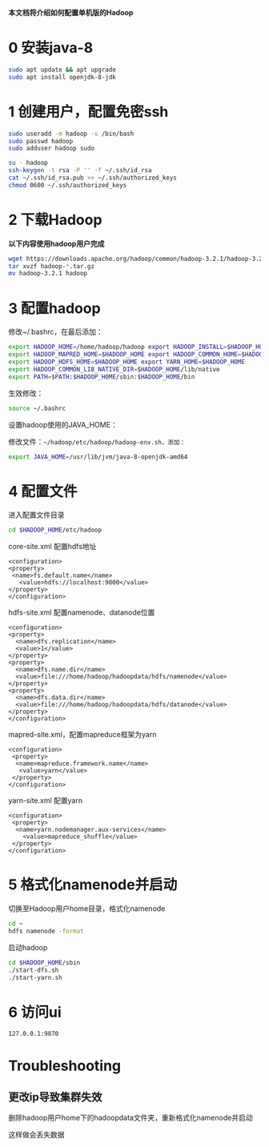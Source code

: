 **本文档将介绍如何配置单机版的Hadoop**

# 0 安装java-8

```bash
sudo apt update && apt upgrade 
sudo apt install openjdk-8-jdk
```

# 1 创建用户，配置免密ssh

```bash
sudo useradd -m hadoop -s /bin/bash 
sudo passwd hadoop 
sudo adduser hadoop sudo
```



```bash
su - hadoop  
ssh-keygen -t rsa -P '' -f ~/.ssh/id_rsa 
cat ~/.ssh/id_rsa.pub >> ~/.ssh/authorized_keys
chmod 0600 ~/.ssh/authorized_keys
```



# 2 下载Hadoop

**以下内容使用hadoop用户完成**

```bash
wget https://downloads.apache.org/hadoop/common/hadoop-3.2.1/hadoop-3.2.1.tar.gz 
tar xvzf hadoop-*.tar.gz 
mv hadoop-3.2.1 hadoop
```



# 3 配置hadoop

修改~/.bashrc，在最后添加：

```bash
export HADOOP_HOME=/home/hadoop/hadoop export HADOOP_INSTALL=$HADOOP_HOME 
export HADOOP_MAPRED_HOME=$HADOOP_HOME export HADOOP_COMMON_HOME=$HADOOP_HOME 
export HADOOP_HDFS_HOME=$HADOOP_HOME export YARN_HOME=$HADOOP_HOME 
export HADOOP_COMMON_LIB_NATIVE_DIR=$HADOOP_HOME/lib/native 
export PATH=$PATH:$HADOOP_HOME/sbin:$HADOOP_HOME/bin 
```

生效修改：

```bash
source ~/.bashrc 
```

设置hadoop使用的JAVA_HOME：

修改文件：`~/hadoop/etc/hadoop/hadoop-env.sh，添加：`

```bash
export JAVA_HOME=/usr/lib/jvm/java-8-openjdk-amd64 
```

# 4 配置文件

进入配置文件目录

```bash
cd $HADOOP_HOME/etc/hadoop
```

core-site.xml 配置hdfs地址

```
<configuration>
<property>
 <name>fs.default.name</name>
   <value>hdfs://localhost:9000</value>
</property>
</configuration>
```

hdfs-site.xml 配置namenode、datanode位置

```
<configuration> 
<property> 
  <name>dfs.replication</name> 
  <value>1</value> 
</property> 
<property>  
  <name>dfs.name.dir</name>    
  <value>file:///home/hadoop/hadoopdata/hdfs/namenode</value> 
</property> 
<property>  
  <name>dfs.data.dir</name>    
  <value>file:///home/hadoop/hadoopdata/hdfs/datanode</value> 
</property> 
</configuration>
```

mapred-site.xml，配置mapreduce框架为yarn

```
<configuration>
 <property>
  <name>mapreduce.framework.name</name>
   <value>yarn</value>
 </property>
</configuration>
```

yarn-site.xml 配置yarn

```
<configuration>
 <property>
  <name>yarn.nodemanager.aux-services</name>
    <value>mapreduce_shuffle</value>
 </property>
</configuration>
```

# 5 格式化namenode并启动

切换至Hadoop用户home目录，格式化namenode

```bash
cd ~ 
hdfs namenode -format
```

启动hadoop

```bash
cd $HADOOP_HOME/sbin 
./start-dfs.sh  
./start-yarn.sh 
```

# 6 访问ui

```
127.0.0.1:9870
```

# Troubleshooting

## 更改ip导致集群失效

删除hadoop用户home下的hadoopdata文件夹，重新格式化namenode并启动

这样做会丢失数据

# ` `